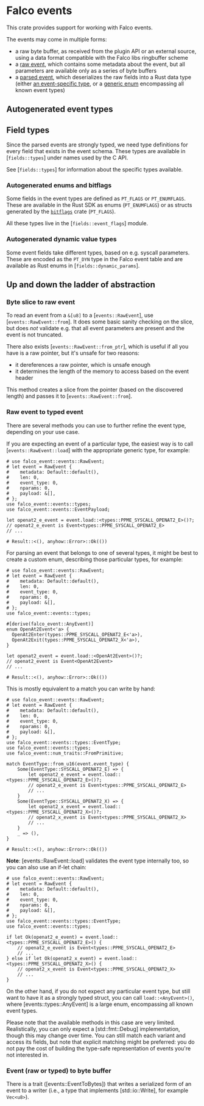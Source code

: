 # Falco events

This crate provides support for working with Falco events.

The events may come in multiple forms:

- a raw byte buffer, as received from the plugin API or an external source, using a data
  format compatible with the Falco libs ringbuffer scheme
- a [raw event](events::RawEvent), which contains some metadata about the event, but all
  parameters are available only as a series of byte buffers
- a [parsed event](events::Event), which deserializes the raw fields into a Rust data type
  (either [an event-specific type](events::types), or a [generic enum](events::types::AnyEvent)
  encompassing all known event types)

## Autogenerated event types

## Field types

Since the parsed events are strongly typed, we need type definitions for every field that exists
in the event schema. These types are available in [`fields::types`] under names used by the C API.

See [`fields::types`] for information about the specific types available.

### Autogenerated enums and bitflags

Some fields in the event types are defined as `PT_FLAGS` or `PT_ENUMFLAGS`. These are available
in the Rust SDK as enums (`PT_ENUMFLAGS`) or as structs generated by the [`bitflags`](https://docs.rs/bitflags)
crate (`PT_FLAGS`).

All these types live in the [`fields::event_flags`] module.

### Autogenerated dynamic value types

Some event fields take different types, based on e.g. syscall parameters. These are encoded as
the `PT_DYN` type in the Falco event table and are available as Rust enums in [`fields::dynamic_params`].

## Up and down the ladder of abstraction

### Byte slice to raw event

To read an event from a `&[u8]` to a [`events::RawEvent`], use [`events::RawEvent::from`].
It does some basic sanity checking on the slice, but does *not* validate e.g. that all event
parameters are present and the event is not truncated.

There also exists [`events::RawEvent::from_ptr`], which is useful if all you have is a raw pointer,
but it's unsafe for two reasons:

- it dereferences a raw pointer, which is unsafe enough
- it determines the length of the memory to access based on the event header

This method creates a slice from the pointer (based on the discovered length) and passes it
to [`events::RawEvent::from`].

### Raw event to typed event

There are several methods you can use to further refine the event type, depending on your use case.

If you are expecting an event of a particular type, the easiest way is to call [`events::RawEvent::load`]
with the appropriate generic type, for example:

```ignore
# use falco_event::events::RawEvent;
# let event = RawEvent {
#    metadata: Default::default(),
#    len: 0,
#    event_type: 0,
#    nparams: 0,
#    payload: &[],
# };
use falco_event::events::types;
use falco_event::events::EventPayload;

let openat2_e_event = event.load::<types::PPME_SYSCALL_OPENAT2_E>()?;
// openat2_e_event is Event<types::PPME_SYSCALL_OPENAT2_E>
// ...

# Result::<(), anyhow::Error>::Ok(())
```

For parsing an event that belongs to one of several types, it might be best to create a custom
enum, describing those particular types, for example:

```ignore
# use falco_event::events::RawEvent;
# let event = RawEvent {
#    metadata: Default::default(),
#    len: 0,
#    event_type: 0,
#    nparams: 0,
#    payload: &[],
# };
use falco_event::events::types;

#[derive(falco_event::AnyEvent)]
enum OpenAt2Event<'a> {
  OpenAt2Enter(types::PPME_SYSCALL_OPENAT2_E<'a>),
  OpenAt2Exit(types::PPME_SYSCALL_OPENAT2_X<'a>),
}

let openat2_event = event.load::<OpenAt2Event>()?;
// openat2_event is Event<OpenAt2Event>
// ...

# Result::<(), anyhow::Error>::Ok(())
```

This is mostly equivalent to a match you can write by hand:

```
# use falco_event::events::RawEvent;
# let event = RawEvent {
#    metadata: Default::default(),
#    len: 0,
#    event_type: 0,
#    nparams: 0,
#    payload: &[],
# };
use falco_event::events::types::EventType;
use falco_event::events::types;
use falco_event::num_traits::FromPrimitive;

match EventType::from_u16(event.event_type) {
    Some(EventType::SYSCALL_OPENAT2_E) => {
        let openat2_e_event = event.load::<types::PPME_SYSCALL_OPENAT2_E>()?;
        // openat2_e_event is Event<types::PPME_SYSCALL_OPENAT2_E>
        // ...
    }
    Some(EventType::SYSCALL_OPENAT2_X) => {
        let openat2_x_event = event.load::<types::PPME_SYSCALL_OPENAT2_X>()?;
        // openat2_x_event is Event<types::PPME_SYSCALL_OPENAT2_X>
        // ...
    }
    _ => (),
}

# Result::<(), anyhow::Error>::Ok(())
```

**Note**: [events::RawEvent::load] validates the event type internally too, so you can also use
an if-let chain:

```
# use falco_event::events::RawEvent;
# let event = RawEvent {
#    metadata: Default::default(),
#    len: 0,
#    event_type: 0,
#    nparams: 0,
#    payload: &[],
# };
use falco_event::events::types::EventType;
use falco_event::events::types;

if let Ok(openat2_e_event) = event.load::<types::PPME_SYSCALL_OPENAT2_E>() {
    // openat2_e_event is Event<types::PPME_SYSCALL_OPENAT2_E>
    // ...
} else if let Ok(openat2_x_event) = event.load::<types::PPME_SYSCALL_OPENAT2_X>() {
    // openat2_x_event is Event<types::PPME_SYSCALL_OPENAT2_X>
    // ...
}
```

On the other hand, if you do not expect any particular event type, but still want to have it
as a strongly typed struct, you can call `load::<AnyEvent>()`, where [events::types::AnyEvent]
is a large enum, encompassing all known event types.

Please note that the available methods in this case are very limited. Realistically, you can
only expect a [std::fmt::Debug] implementation, though this may change over time. You can
still match each variant and access its fields, but note that explicit matching might be preferred:
you do not pay the cost of building the type-safe representation of events you're not interested in.

### Event (raw or typed) to byte buffer

There is a trait ([events::EventToBytes]) that writes a serialized form of an event to a writer
(i.e., a type that implements [std::io::Write], for example `Vec<u8>`).
